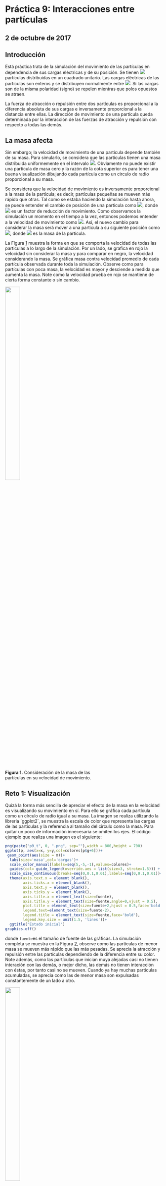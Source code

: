 # Práctica 9: Interacciones entre partículas
## 2 de octubre de 2017

## Introducción
<p align="justified">
Está práctica trata de la simulación del movimiento de las partículas en dependencia de sus cargas eléctricas y de su posición. Se tienen <img src="http://latex.codecogs.com/svg.latex?n" border="0"/> partículas distribuidas en un cuadrado unitario. Las cargas eléctricas de las partículas son enteros y se distribuyen normalmente entre <img src="http://latex.codecogs.com/svg.latex?[-5,5]" border="0"/>. Si las cargas son de la misma polaridad (signo) se repelen mientras que polos opuestos se atraen. 
  
  La fuerza de atracción o repulsión entre dos partículas es proporcional a la diferencia absoluta de sus cargas e inversamente proporcional a la distancia entre ellas. La  dirección de movimiento de una partícula queda determinada por la interacción de las fuerzas de atracción y repulsión con respecto a todas las demás. 
  
 ## La masa afecta
  Sin embargo; la velocidad de movimiento de una partícula depende también de su masa. Para simularlo, se considera que las partículas tienen una masa distribuida uniformemente en el intervalo <img src="http://latex.codecogs.com/svg.latex?(0,0.1]" border="0"/>. Obviamente no puede existir una particula de masa cero y la razón de la cota superior es para tener una buena visualización dibujando cada partícula como un circulo de radio proporcional a su masa.
  
  Se considera que la velocidad  de movimiento es inversamente proporcional a la masa de la partícula; es decir, partículas pequeñas se mueven más rápido que otras. Tal como se estaba haciendo la simulación hasta ahora, se puede entender el cambio de posición de una particula como <img src="http://latex.codecogs.com/svg.latex?x'=x+\delta{f}" border="0"/>, donde <img src="http://latex.codecogs.com/svg.latex?\delta" border="0"/> es un factor de reducción de movimiento. Como observamos la simulación un momento en el tiempo a la vez, entonces podemos entender a la velocidad de movimiento como <img src="http://latex.codecogs.com/svg.latex?|\delta{f}|" border="0"/>. Así, el nuevo cambio para considerar la masa será mover a una particula a su siguiente posición como <img src="http://latex.codecogs.com/svg.latex?x'=x+\frac{\delta{f}}{m}" border="0"/>, donde <img src="http://latex.codecogs.com/svg.latex?m" border="0"/> es la masa de la partícula.
  
 La Figura <a href="#fig1">1</a> muestra la forma en que se comporta la velocidad de todas las particulas a lo largo de la simulación. Por un lado, se grafica en rojo la velocidad sin considerar la masa y para comparar en negro, la velocidad considerando la masa. Se gráfica masa contra velocidad promedio de cada partícula observada durante toda la simulación. Observe como para partículas con poca masa, la velocidad es mayor y desciende a medida que aumenta la masa. Note como la velocidad prueba en rojo se mantiene de cierta forma constante o sin cambio.
</p>

<p align="center">
<div id="fig1" style="width:300px; height=200px">
<img src="https://github.com/eduardovaldesga/SimulacionSistemas/blob/master/p9/MasaVelocidad.png" height="40%" width="40%"/><br>
<b>Figura 1.</b> Consideración de la masa de las partículas en su velocidad de movimiento.
</div>
</p>

## Reto 1: Visualización
<p align="justified">
  Quizá la forma más sencilla de apreciar el efecto de la masa en la velocidad es visualizando su movimiento en sí. Para ello se gráfica  cada partícula como un círculo de radio igual a su masa. La imagen se realiza utilizando la libreria `ggplot2`, se muestra la escala de color que representa las cargas de las partículas y la referencia al tamaño del circulo como la masa. Para quitar un poco de información innecesaria se omiten los ejes. El código ejemplo que realiza una imagen es el siguiente:
  
```R
png(paste("p9_t", 0, ".png", sep=""),width = 800,height = 700)
ggplot(p, aes(x=x, y=y,col=colores[p$g+6]))+
 geom_point(aes(size = m))+
  labs(size='masa',col='cargas')+
  scale_color_manual(labels=seq(5,-5,-1),values=colores)+
  guides(col= guide_legend(override.aes = list(size=3, stroke=1.5))) +
  scale_size_continuous(breaks=seq(0,0.1,0.01),labels=seq(0,0.1,0.01))+
  theme(axis.text.x = element_blank(),
        axis.ticks.x = element_blank(),
        axis.text.y = element_blank(),
        axis.ticks.y = element_blank(),
        axis.title.x = element_text(size=fuente), 
        axis.title.y = element_text(size=fuente,angle=0,vjust = 0.5),
        plot.title = element_text(size=fuente+2,hjust = 0.5,face='bold'),
        legend.text=element_text(size=fuente-2),
        legend.title = element_text(size=fuente,face='bold'),
        legend.key.size = unit(1.5, 'lines'))+
  ggtitle("Estado inicial")
graphics.off()
```
 donde `fuente`es el tamaño de fuente de las gráficas. La simulación completa se muestra en la Figura <a href="#fig2">2</a>, observe como las partículas de menor masa se mueven más rápido que las más pesadas. Se aprecia la atracción y repulsión entre las partículas dependiendo de la diferencia entre su color. Note además, como las partículas que inician muya alejadas casi no tienen interación con las demás, o mejor dicho, las demás no tienen interacción con éstas, por tanto casi no se mueven. Cuando ya hay muchas partículas acumuladas, se aprecia como las de menor masa son expulsadas constantemente de un lado a otro.
 </p>

<p align="center">
<div id="fig2" style="width:300px; height=200px">
<img src="https://github.com/eduardovaldesga/SimulacionSistemas/blob/master/p9/p9.gif" height="40%" width="40%"/><br>
<b>Figura 2.</b> Movimiento de las partículas considerando su masa.
</div>
</p>
